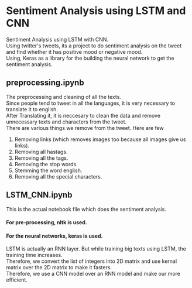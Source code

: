 # Sentiment Analysis using LSTM and CNN
Sentiment Analysis using LSTM with CNN.   
Using twitter's tweets, its a project to do sentiment analysis on the tweet and find whether it has positive mood or negative mood.   
Using, Keras as a library for the building the neural network to get the sentiment analysis.  

## preprocessing.ipynb
The preprocessing and cleaning of all the texts.   
Since people tend to tweet in all the languages, it is very necessary to translate it to english.   
After Translating it, it is neccesary to clean the data and remove unnecessary texts and characters from the tweet.     
There are various things we remove from the tweet. Here are few
1. Removing links (which removes images too because all images give us links).   
2. Removing all hastags.   
3. Removing all the tags.   
4. Removing the stop words.   
5. Stemming the word english. 
6. Removing all the special characters.  

## LSTM_CNN.ipynb
This is the actual notebook file which does the sentiment analysis.   
#### For pre-processing, nltk is used.   
#### For the neural networks, keras is used.     
LSTM is actually an RNN layer. But while training big texts using LSTM, the training time increases.    
Therefore, we convert the list of integers into 2D matrix and use kernal matrix over the 2D matrix to make it fasters.    
Therefore, we use a CNN model over an RNN model and make our more efficient.   
